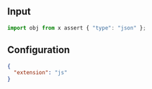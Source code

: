 
## Input
```javascript input
import obj from x assert { "type": "json" };
```

## Configuration
```json configuration
{
  "extension": "js"
}
```
